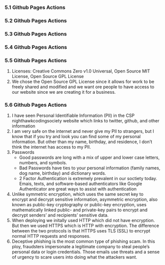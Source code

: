 ### 5.1 Github Pages Actions

### 5.2 Github Pages Actions

### 5.3 Github Pages Actions

### 5.4 Github Pages Actions

### 5.5 Github Pages Actions
1. Licenses: Creative Commons Zero v1.0 Universal, Open Source MIT License, Open Source GPL License
2. We chose the Open Source GPL License since it allows for work to be freely shared and modified and we want ore people to have access to our website since we are creating it for a business.

### 5.6 Github Pages Actions
1. I have seen Personal Identifiable Information (PII) in the CSP nighthawkcodingsociety website which links to twitter, github, and other information
2. I am very safe on the internet and never give my PII to strangers, but I know that if you try and look you can find some of my personal information. But other than my name, birthday, and residence, I don’t think the internet has access to my PII.
3. Passwords
      * Good passwords are long with a mix of upper and lower case letters, numbers, and symbols.
      * Bad Passwords have ties to your personal information (family names, dog name, birthday) and dictionary words.
      * 2 Factor Authentication is extremely prevalent in our soctiety today. Emais, texts, and software-based authenticators like Google Authenticator are great ways to assist with authentication
4. Unlike symmetric encryption, which uses the same secret key to encrypt and decrypt sensitive information, asymmetric encryption, also known as public-key cryptography or public-key encryption, uses mathematically linked public- and private-key pairs to encrypt and decrypt senders’ and recipients’ sensitive data.
5. When deploying we initally used HTTP which did not have encryption. But then we used HTTPS which is HTTP with encryption. The difference between the two protocols is that HTTPS uses TLS (SSL) to encrypt normal HTTP requests and responses.
6. Deceptive phishing is the most common type of phishing scam. In this ploy, fraudsters impersonate a legitimate company to steal people’s personal data or login credentials. Those emails use threats and a sense of urgency to scare users into doing what the attackers want.
